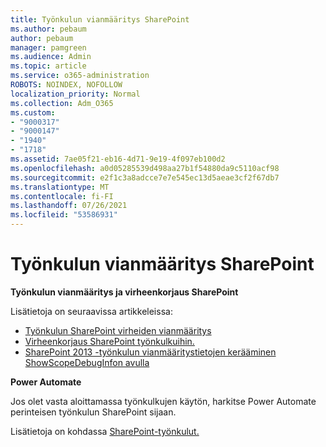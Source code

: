```yaml
---
title: Työnkulun vianmääritys SharePoint
ms.author: pebaum
author: pebaum
manager: pamgreen
ms.audience: Admin
ms.topic: article
ms.service: o365-administration
ROBOTS: NOINDEX, NOFOLLOW
localization_priority: Normal
ms.collection: Adm_O365
ms.custom:
- "9000317"
- "9000147"
- "1940"
- "1718"
ms.assetid: 7ae05f21-eb16-4d71-9e19-4f097eb100d2
ms.openlocfilehash: a0d05285539d498aa27b1f54880da9c5110acf98
ms.sourcegitcommit: e2f1c3a8adcce7e7e545ec13d5aeae3cf2f67db7
ms.translationtype: MT
ms.contentlocale: fi-FI
ms.lasthandoff: 07/26/2021
ms.locfileid: "53586931"
---
```

# <a name="troubleshoot-workflows-in-sharepoint"></a>Työnkulun vianmääritys SharePoint

**Työnkulun vianmääritys ja virheenkorjaus SharePoint**

Lisätietoja on seuraavissa artikkeleissa:

- [Työnkulun SharePoint virheiden vianmääritys](/sharepoint/dev/general-development/troubleshooting-sharepoint-server-workflow-validation-errors-in-visio)
- [Virheenkorjaus SharePoint työnkulkuihin.](/sharepoint/dev/general-development/debugging-sharepoint-server-workflows)
- [SharePoint 2013 -työnkulun vianmääritystietojen kerääminen ShowScopeDebugInfon avulla](/sharepoint/troubleshoot/workflows/gather-workflow-data)

**Power Automate**

Jos olet vasta aloittamassa työnkulkujen käytön, harkitse Power Automate perinteisen työnkulun SharePoint sijaan. [](/power-automate/modern-approvals)

Lisätietoja on kohdassa [SharePoint-työnkulut.](/alchemyinsights/sharepoint-workflows-retiring)
